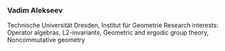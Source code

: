 <style>
</style>

<div class="info">

### Vadim Alekseev

Technische Universität Dresden, Institut für Geometrie
Research interests: Operator algebras, L2-invariants, Geometric and
ergodic group theory, Noncommutative geometry

</div>
